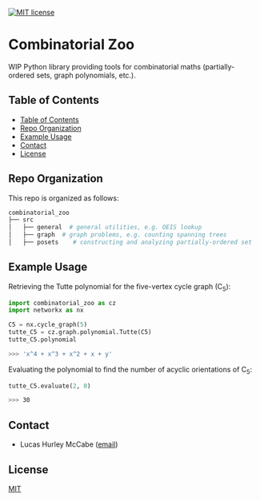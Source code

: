 [![MIT license](https://img.shields.io/badge/License-MIT-blue.svg)](https://lbesson.mit-license.org/)

# Combinatorial Zoo

WIP Python library providing tools for combinatorial maths (partially-ordered sets, graph polynomials, etc.).

## Table of Contents
* [Table of Contents](#table-of-contents)
* [Repo Organization](#repo-organization)
* [Example Usage](#example-usage)
* [Contact](#contact)
* [License](#license)


## Repo Organization

This repo is organized as follows:

```bash
combinatorial_zoo
├── src
│   ├── general  # general utilities, e.g. OEIS lookup
│   ├── graph  # graph problems, e.g. counting spanning trees
│   ├── posets    # constructing and analyzing partially-ordered set
```


## Example Usage

Retrieving the Tutte polynomial for the five-vertex cycle graph (C<sub>5</sub>):

```python
import combinatorial_zoo as cz
import networkx as nx

C5 = nx.cycle_graph(5)
tutte_C5 = cz.graph.polynomial.Tutte(C5)
tutte_C5.polynomial
```

```bash
>>> 'x^4 + x^3 + x^2 + x + y'
```

Evaluating the polynomial to find the number of acyclic orientations of C<sub>5</sub>:

```python
tutte_C5.evaluate(2, 0)
```

```bash
>>> 30
```


## Contact
- Lucas Hurley McCabe ([email](mailto:lucasmccabe@gwu.edu))

## License
[MIT](https://choosealicense.com/licenses/mit/)
